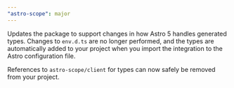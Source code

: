 ```yaml
---
"astro-scope": major
---
```


Updates the package to support changes in how Astro 5 handles generated types. Changes to `env.d.ts` are no longer performed, and the types are automatically added to your project when you import the integration to the Astro configuration file.

References to `astro-scope/client` for types can now safely be removed from your project.

